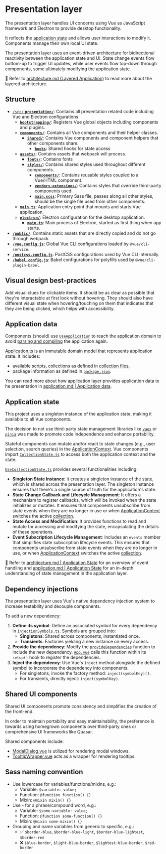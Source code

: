 # Presentation layer

The presentation layer handles UI concerns using Vue as JavaScript framework and Electron to provide desktop functionality.

It reflects the [application state](./application.md#application-state) and allows user interactions to modify it. Components manage their own local UI state.

The presentation layer uses an event-driven architecture for bidirectional reactivity between the application state and UI. State change events flow bottom-up to trigger UI updates, while user events flow top-down through components, some ultimately modifying the application state.

📖 Refer to [architecture.md (Layered Application)](./architecture.md#layered-application) to read more about the layered architecture.

## Structure

- [`/src/` **`presentation/`**](./../src/presentation/): Contains all presentation related code including Vue and Electron configurations
  - [**`bootstrapping/`**](./../src/presentation/bootstrapping/): Registers Vue global objects including components and plugins.
  - [**`components/`**](./../src/presentation/components/): Contains all Vue components and their helper classes.
    - [**`Shared/`**](./../src/presentation/components/Shared): Contains Vue components and component helpers that other components share.
      - [**`hooks`**](../src/presentation/components/Shared/Hooks): Shared hooks for state access
  - [**`assets/`**](./../src/presentation/assets/styles/): Contains assets that webpack will process.
    - [**`fonts/`**](./../src/presentation/assets/fonts/): Contains fonts
    - [**`styles/`**](./../src/presentation/assets/styles/): Contains shared styles used throughout different components.
      - [**`components/`**](./../src/presentation/assets/styles/components): Contains reusable styles coupled to a Vue/HTML component.
      - [**`vendors-extensions/`**](./../src/presentation/assets/styles/third-party-extensions): Contains styles that override third-party components used.
      - [**`main.scss`**](./../src/presentation/assets/styles/main.scss): Primary Sass file, passes along all other styles, should be the single file used from other components.
  - [**`main.ts`**](./../src/presentation/main.ts): Application entry point that mounts and starts Vue application.
  - [**`electron/`**](./../src/presentation/electron/): Electron configuration for the desktop application.
    - [**`main.ts`**](./../src/presentation/main.ts): Main process of Electron, started as first thing when app starts.
- [**`/public/`**](./../public/): Contains static assets that are directly copied and do not go through webpack.
- [**`/vue.config.js`**](./../vue.config.js): Global Vue CLI configurations loaded by `@vue/cli-service`.
- [**`/postcss.config.js`**](./../postcss.config.js): PostCSS configurations used by Vue CLI internally.
- [**`/babel.config.js`**](./../babel.config.js): Babel configurations for polyfills used by `@vue/cli-plugin-babel`.

## Visual design best-practices

Add visual clues for clickable items. It should be as clear as possible that they're interactable at first look without hovering. They should also have different visual state when hovering/touching on them that indicates that they are being clicked, which helps with accessibility.

## Application data

Components (should) use [`UseApplication`](./../src/presentation/components/Shared/Hooks/UseApplication.ts) to reach the application domain to avoid [parsing and compiling](./application.md#parsing-and-compiling) the application again.

[Application.ts](../src/domain/Application.ts) is an immutable domain model that represents application state. It includes:

- available scripts, collections as defined in [collection files](./collection-files.md),
- package information as defined in [`package.json`](./../package.json).

You can read more about how application layer provides application data to he presentation in [application.md | Application data](./application.md#application-data).

## Application state

This project uses a singleton instance of the application state, making it available to all Vue components.

The decision to not use third-party state management libraries like [`vuex`](https://web.archive.org/web/20230801191617/https://vuex.vuejs.org/) or [`pinia`](https://web.archive.org/web/20230801191743/https://pinia.vuejs.org/) was made to promote code independence and enhance portability.

Stateful components can mutate and/or react to state changes (e.g., user selection, search queries) in the [ApplicationContext](./../src/application/Context/ApplicationContext.ts). Vue components import [`CollectionState.ts`](./../src/presentation/components/Shared/Hooks/UseCollectionState.ts) to access both the application context and the state.

[`UseCollectionState.ts`](./../src/presentation/components/Shared/Hooks/UseCollectionState.ts) provides several functionalities including:

- **Singleton State Instance**: It creates a singleton instance of the state, which is shared across the presentation layer. The singleton instance ensures that there's a single source of truth for the application's state.
- **State Change Callback and Lifecycle Management**: It offers a mechanism to register callbacks, which will be invoked when the state initializes or mutates. It ensures that components unsubscribe from state events when they are no longer in use or when [ApplicationContext](./../src/application/Context/ApplicationContext.ts) switches the active [collection](./collection-files.md).
- **State Access and Modification**: It provides functions to read and mutate for accessing and modifying the state, encapsulating the details of these operations.
- **Event Subscription Lifecycle Management**: Includes an `events` member that simplifies state subscription lifecycle events. This ensures that components unsubscribe from state events when they are no longer in use, or when [ApplicationContext](./../src/application/Context/ApplicationContext.ts) switches the active [collection](./collection-files.md).

📖 Refer to [architecture.md | Application State](./architecture.md#application-state) for an overview of event handling and [application.md | Application State](./presentation.md#application-state) for an in-depth understanding of state management in the application layer.

## Dependency injections

The presentation layer uses Vue's native dependency injection system to increase testability and decouple components.

To add a new dependency:

1. **Define its symbol**: Define an associated symbol for every dependency in [`injectionSymbols.ts`](./../src/presentation/injectionSymbols.ts). Symbols are grouped into:
   - **Singletons**: Shared across components, instantiated once.
   - **Transients**: Factories yielding a new instance on every access.
2. **Provide the dependency**: Modify the [`provideDependencies`](./../src/presentation/bootstrapping/DependencyProvider.ts) function to include the new dependency. [`App.vue`](./../src/presentation/components/App.vue) calls this function within its `setup()` hook to register the dependencies.
3. **Inject the dependency**: Use Vue's `inject` method alongside the defined symbol to incorporate the dependency into components.
   - For singletons, invoke the factory method: `inject(symbolKey)()`.
   - For transients, directly inject: `inject(symbolKey)`.

## Shared UI components

Shared UI components promote consistency and simplifies the creation of the front-end.

In order to maintain portability and easy maintainability, the preference is towards using homegrown components over third-party ones or comprehensive UI frameworks like Quasar.

Shared components include:

- [ModalDialog.vue](./../src/presentation/components/Shared/Modal/ModalDialog.vue) is utilized for rendering modal windows.
- [TooltipWrapper.vue](./../src/presentation/components/Shared/TooltipWrapper.vue) acts as a wrapper for rendering tooltips.

## Sass naming convention

- Use lowercase for variables/functions/mixins, e.g.:
  - Variable: `$variable: value;`
  - Function: `@function function() {}`
  - Mixin: `@mixin mixin() {}`
- Use - for a phrase/compound word, e.g.:
  - Variable: `$some-variable: value;`
  - Function: `@function some-function() {}`
  - Mixin: `@mixin some-mixin() {}`
- Grouping and name variables from generic to specific, e.g.:
  - ✅ `$border-blue`, `$border-blue-light`, `$border-blue-lightest`, `$border-red`
  - ❌ `$blue-border`, `$light-blue-border`, `$lightest-blue-border`, `$red-border`
  